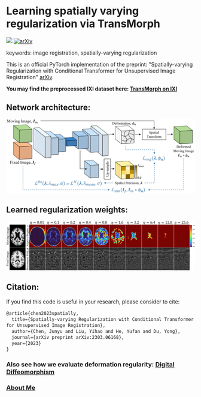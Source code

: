 # Learning spatially varying regularization via TransMorph
<a href="https://opensource.org/licenses/MIT"><img src="https://img.shields.io/badge/License-MIT-yellow.svg"></a> [![arXiv](https://img.shields.io/badge/arXiv-2303.06168-b31b1b.svg)](https://arxiv.org/abs/2303.06168)

keywords: image registration, spatially-varying regularization

This is an official PyTorch implementation of the preprint: "Spatially-varying Regularization with Conditional Transformer for Unsupervised Image Registration" [arXiv](https://arxiv.org/abs/2303.06168).

**You may find the preprocessed IXI dataset here: [TransMorph on IXI](https://github.com/junyuchen245/TransMorph_Transformer_for_Medical_Image_Registration/blob/main/IXI/TransMorph_on_IXI.md)**

## Network architecture:
<img src="https://github.com/junyuchen245/Spatially_varying_regularization/blob/main/Figs/overall_framework.jpg" width="800"/>

## Learned regularization weights:
<img src="https://github.com/junyuchen245/Spatially_varying_regularization/blob/main/Figs/adaptive_weights.jpg" width="800"/>

## Citation:
If you find this code is useful in your research, please consider to cite:
    
    @article{chen2023spatially,
      title={Spatially-varying Regularization with Conditional Transformer for Unsupervised Image Registration},
      author={Chen, Junyu and Liu, Yihao and He, Yufan and Du, Yong},
      journal={arXiv preprint arXiv:2303.06168},
      year={2023}
    }

### Also see how we evaluate deformation regularity: [Digital Diffeomorphism](https://github.com/yihao6/digital_diffeomorphism)

### <a href="https://junyuchen245.github.io"> About Me</a>
